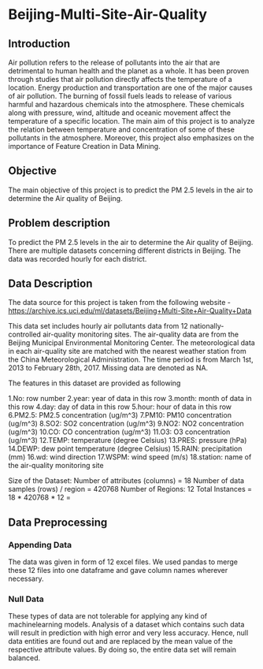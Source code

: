 # Beijing-Multi-Site-Air-Quality

## Introduction
Air pollution refers to the release of pollutants into the air that are detrimental to human health and the planet as a whole. It has been proven through studies that air pollution directly affects the temperature of a location. Energy production and transportation are one of the major causes of air pollution. The burning of fossil fuels leads to release of various harmful and hazardous chemicals into the atmosphere. These chemicals along with pressure, wind, altitude and oceanic movement affect the temperature of a specific location. The main aim of this project is to analyze the relation between temperature and concentration of some of these pollutants in the atmosphere. Moreover, this project also emphasizes on the importance of Feature Creation in Data Mining.

## Objective
The main objective of this project is to predict the PM 2.5 levels in the air to determine the Air quality of Beijing.

## Problem description

To predict the PM 2.5 levels in the air to determine the Air quality of Beijing. There are multiple datasets concerning different districts in Beijing. The data was recorded hourly for each district.
 
## Data Description
The data source for this project is taken from the following website - https://archive.ics.uci.edu/ml/datasets/Beijing+Multi-Site+Air-Quality+Data

This data set includes hourly air pollutants data from 12 nationally-controlled air-quality monitoring sites. The air-quality data are from the Beijing Municipal Environmental Monitoring Center. The meteorological data in each air-quality site are matched with the nearest weather station from the China Meteorological Administration. The time period is from March 1st, 2013 to February 28th, 2017. Missing data are denoted as NA.

The features in this dataset are provided as following

1.No: row number
2.year: year of data in this row
3.month: month of data in this row
4.day: day of data in this row
5.hour: hour of data in this row
6.PM2.5: PM2.5 concentration (ug/m^3)
7.PM10: PM10 concentration (ug/m^3)
8.SO2: SO2 concentration (ug/m^3)
9.NO2: NO2 concentration (ug/m^3)
10.CO: CO concentration (ug/m^3)
11.O3: O3 concentration (ug/m^3)
12.TEMP: temperature (degree Celsius)
13.PRES: pressure (hPa)
14.DEWP: dew point temperature (degree Celsius)
15.RAIN: precipitation (mm)
16.wd: wind direction
17.WSPM: wind speed (m/s)
18.station: name of the air-quality monitoring site

Size of the Dataset:
Number of attributes (columns) = 18
Number of data samples (rows) / region = 420768
Number of Regions: 12
Total Instances = 18 * 420768 * 12 = 

## Data Preprocessing
### Appending Data
The data was given in form of 12 excel files. We used pandas to merge these 12 files into one dataframe and gave column names wherever necessary.
### Null Data
These types of data are not tolerable for applying any kind of machinelearning models. Analysis of a dataset which contains such data will result in prediction
with high error and very less accuracy. Hence, null data entities are found out and are replaced by the mean value of the respective attribute values. By doing so, the entire data set will remain balanced.
